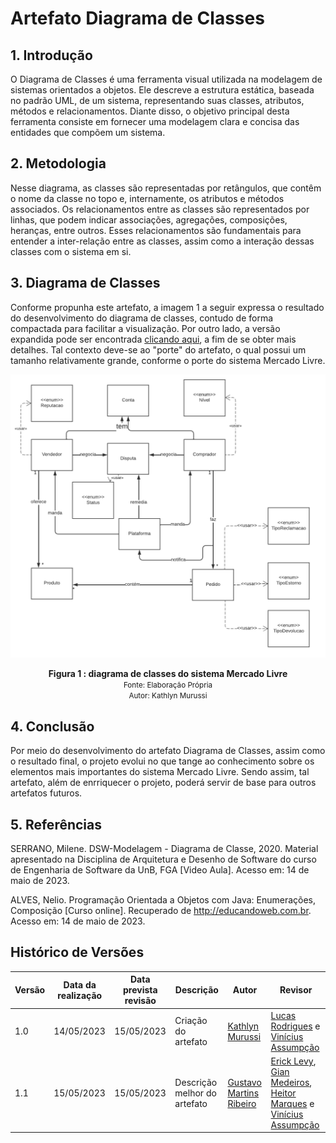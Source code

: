 # Artefato Diagrama de Classes

## 1. Introdução
O Diagrama de Classes é uma ferramenta visual utilizada na modelagem de sistemas orientados a objetos. Ele descreve a estrutura estática, baseada no padrão UML, de um sistema, representando suas classes, atributos, métodos e relacionamentos. Diante disso, o objetivo principal desta ferramenta consiste em fornecer uma modelagem clara e concisa das entidades que compõem um sistema.

## 2. Metodologia
Nesse diagrama, as classes são representadas por retângulos, que contêm o nome da classe no topo e, internamente, os atributos e métodos associados. Os relacionamentos entre as classes são representados por linhas, que podem indicar associações, agregações, composições, heranças, entre outros. Esses relacionamentos são fundamentais para entender a inter-relação entre as classes, assim como a interação dessas classes com o sistema em si.

## 3. Diagrama de Classes
 Conforme propunha este artefato, a imagem 1 a seguir expressa o resultado do desenvolvimento do diagrama de classes, contudo de forma compactada para facilitar a visualização. Por outro lado, a versão expandida pode ser encontrada [clicando aqui](https://lucid.app/lucidchart/a53dd78b-4cc5-443a-9448-48a2df2695d2/edit?viewport_loc=-284%2C-48%2C4440%2C1916%2C.7.W52qyyi8y&invitationId=inv_70e52ed6-fa8c-457d-ac8d-1d17809f36ae), a fim de se obter mais detalhes. Tal contexto deve-se ao "porte" do artefato, o qual possui um tamanho relativamente grande, conforme o porte do sistema Mercado Livre.

![Diagrama de Classes](../../Assets/DiagramaDeClasses.png)

<figcaption align='center'>
    <b>Figura 1 : diagrama de classes do sistema Mercado Livre</b>
    <br><small>Fonte: Elaboração Própria</small>
    <br><small>Autor: Kathlyn Murussi</small>
</figcaption>

## 4. Conclusão
  Por meio do desenvolvimento do artefato Diagrama de Classes, assim como o resultado final, o projeto evolui no que tange ao conhecimento sobre os elementos mais importantes do sistema Mercado Livre. Sendo assim, tal artefato, além de enrriquecer o projeto, poderá servir de base para outros artefatos futuros.

## 5. Referências
SERRANO, Milene. DSW-Modelagem - Diagrama de Classe, 2020. Material apresentado na Disciplina de Arquitetura e Desenho de Software do curso de Engenharia de Software da UnB, FGA [Video Aula]. Acesso em: 14 de maio de 2023.

ALVES, Nelio. Programação Orientada a Objetos com Java: Enumerações, Composição [Curso online]. Recuperado de http://educandoweb.com.br. Acesso em: 14 de maio de 2023.

## Histórico de Versões

| Versão | Data da realização | Data prevista revisão | Descrição | Autor | Revisor |
|--------|------|------|-----------|-------|---------| 
| 1.0 | 14/05/2023 | 15/05/2023 | Criação do artefato | [Kathlyn Murussi](https://github.com/klmurussi) | [Lucas Rodrigues](https://github.com/nickby2) e [Vinícius Assumpção](https://github.com/viniman27) |
|1.1 | 15/05/2023 | 15/05/2023 | Descrição melhor do artefato | [Gustavo Martins Ribeiro](https://github.com/gustavomartins-github) | [Erick Levy](https://github.com/Ericklevy), [Gian Medeiros](https://github.com/GianMedeiros), [Heitor Marques](https://github.com/heitormsb) e [Vinícius Assumpção](https://github.com/viniman27) |

